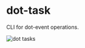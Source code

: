 # dot-task

CLI for dot-event operations.

![dot tasks](https://media.giphy.com/media/xT9IgusfDcqpPFzjdS/giphy.gif)
